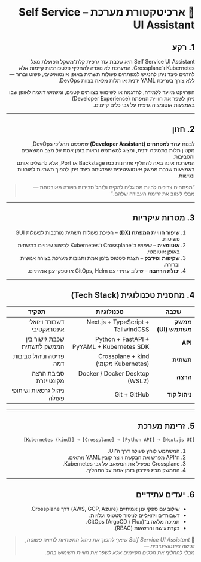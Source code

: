 <div dir="rtl">

# 🧩 ארכיטקטורת מערכת – Self Service UI Assistant

## 1. רקע
<p dir="rtl" align="right">
<span dir="ltr">Self Service UI Assistant</span> היא שכבת עזר גרפית קלת־משקל הפועלת מעל <span dir="ltr">Kubernetes</span> ו־<span dir="ltr">Crossplane</span>.  
המערכת לא נועדה להחליף פלטפורמות קיימות אלא להדגים כיצד ניתן להנגיש למפתחים פעולות תשתית  
באופן אינטואיטיבי, פשוט וברור — ללא צורך בעריכת YAML ידנית או תלות מלאה בצוות DevOps.
</p>

הפרויקט מיועד ללמידה, להדגמה או לשימוש בצוותים קטנים, ומשמש דוגמה לאופן שבו ניתן לשפר את חוויית המפתח (Developer Experience)  
באמצעות אוטומציה גרפית על גבי כלים קיימים.

---

## 2. חזון
לבנות **עוזר למפתחים (Developer Assistant)** שמפשט תהליכי DevOps,  
מקטין תלות בתמיכה ידנית, ומציג למשתמש נראות בזמן אמת על מצב המשאבים והסביבות.  
המערכת אינה באה להחליף פתרונות כמו Backstage או Port, אלא להשלים אותם  
באמצעות שכבת ממשק אינטואיטיבית שמדגימה כיצד ניתן להפוך תשתיות למובנות ונגישות.

> “מפתחים צריכים להיות מסוגלים להקים ולנהל סביבות בצורה מאובטחת — מבלי לעזוב את זרימת העבודה שלהם.”

---

## 3. מטרות עיקריות
1. **שיפור חוויית המפתח (DX)** – הפיכת פעולות תשתית מורכבות לפעולות GUI פשוטות.  
2. **אוטומציה** – שימוש ב־Crossplane ו־Kubernetes לביצוע שינויים בתשתית באופן אוטומטי.  
3. **שקיפות ופידבק** – הצגת סטטוס בזמן אמת ותגובות מערכת בצורה אנושית וברורה.  
4. **יכולת הרחבה** – שילוב עתידי עם GitOps, Helm או ספקי ענן אמיתיים.

---

## 4. מחסנית טכנולוגית (Tech Stack)
| שכבה | טכנולוגיות | תפקיד |
|-------|-------------|--------|
| **ממשק משתמש (UI)** | Next.js + TypeScript + TailwindCSS | דשבורד ויזואלי אינטראקטיבי |
| **API** | Python + FastAPI + PyYAML + Kubernetes SDK | שכבת גישור בין הממשק לתשתית |
| **תשתית** | Crossplane + kind (Kubernetes מקומי) | פריסה וניהול סביבות דמה |
| **הרצה** | Docker / Docker Desktop (WSL2) | סביבת הרצה מקונטיינרת |
| **ניהול קוד** | Git + GitHub | ניהול גרסאות ושיתופי פעולה |

---

## 5. זרימת מערכת
```
[Next.js UI] → [Python API] → [Crossplane] → [Kubernetes (kind)]
```
1. המשתמש לוחץ פעולה דרך ה־UI.  
2. ה־API מפרש את הבקשה ויוצר קובץ YAML מתאים.  
3. Crossplane מפעיל את המשאב על גבי Kubernetes.  
4. הממשק מציג פידבק בזמן אמת על התהליך.

---

## 6. יעדים עתידיים
- שילוב עם ספקי ענן אמיתיים (AWS, GCP, Azure) דרך Crossplane.  
- דשבורדים ויזואליים לניטור סטטוס ועלויות.  
- תמיכה מלאה ב־GitOps (ArgoCD / Flux).  
- בקרת גישה והרשאות (RBAC).  

> 🎯 *Self Service UI Assistant שואף להפוך את ניהול התשתיות לחוויה פשוטה, נגישה ואינטואיטיבית —  
> מבלי להחליף את הכלים הקיימים אלא לשפר את חוויית השימוש בהם.*

</div>